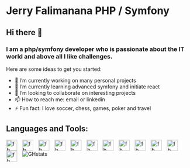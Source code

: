 # Jerry Falimanana PHP / Symfony

## Hi there 👋

### I am a php/symfony developer who is passionate about the IT world and above all I like challenges.

Here are some ideas to get you started:

- 🔭 I’m currently working on many personal projects
- 🌱 I’m currently learning advanced symfony and initiate react
- 👯 I’m looking to collaborate on interesting projects
- 📫 How to reach me: email or linkedin
- ⚡ Fun fact: I love soccer, chess, games, poker and travel


## Languages and Tools:

[<img src="https://cdn.jsdelivr.net/gh/devicons/devicon/icons/vscode/vscode-original.svg" align="left" alt="fb" width="30px" style="padding-right:11px"/>](https://code.visualstudio.com/docs)
[<img src="https://cdn.jsdelivr.net/gh/devicons/devicon/icons/symfony/symfony-original.svg" align="left" alt="fb" width="30px" style="padding-right:11px"/>](https://symfony.com/doc/5.4/index.html)
[<img src="https://cdn.jsdelivr.net/gh/devicons/devicon/icons/php/php-original.svg" align="left" alt="fb" width="30px" style="padding-right:11px"/>](https://www.php.net/docs.php)
[<img src="https://api-platform.com/static/2a15225e1eb2d831b3a11e23b5d5ed7d/Logo_Circle%20webby%20text%20blue.svg" align="left" alt="fb" width="30px" style="padding-right:11px"/>](https://api-platform.com/docs)
[<img src="https://cdn.jsdelivr.net/gh/devicons/devicon/icons/javascript/javascript-original.svg" align="left" alt="fb" width="30px" style="padding-right:11px"/>](https://developer.mozilla.org/fr/docs/Web/JavaScript)
[<img src="https://cdn.jsdelivr.net/gh/devicons/devicon/icons/jquery/jquery-original.svg" align="left" alt="fb" width="30px" style="padding-right:11px"/>](https://jquery.com/)
[<img src="https://cdn.jsdelivr.net/gh/devicons/devicon/icons/bootstrap/bootstrap-original.svg" align="left" alt="fb" width="30px" style="padding-right:11px"/>](https://getbootstrap.com/docs/4.1/getting-started/introduction/)
[<img src="https://cdn.jsdelivr.net/gh/devicons/devicon/icons/html5/html5-original.svg" align="left" alt="fb" width="30px" style="padding-right:11px"/>](https://developer.mozilla.org/fr/docs/orphaned/Web/Guide/HTML/HTML5)
[<img src="https://cdn.jsdelivr.net/gh/devicons/devicon/icons/css3/css3-original.svg" align="left" alt="fb" width="30px" style="padding-right:11px"/>](https://developer.mozilla.org/fr/docs/Web/CSS)
[<img src="https://cdn.jsdelivr.net/gh/devicons/devicon/icons/mysql/mysql-original-wordmark.svg" align="left" alt="fb" width="30px" style="padding-right:11px"/>](https://dev.mysql.com/doc/)
[<img src="https://cdn.jsdelivr.net/gh/devicons/devicon/icons/linux/linux-original.svg" align="left" alt="fb" width="30px" style="padding-right:11px"/>](https://linux.die.net/)
[<img src="https://cdn.jsdelivr.net/gh/devicons/devicon/icons/windows8/windows8-original.svg" align="left" alt="fb" width="30px" style="padding-right:11px"/>](https://docs.microsoft.com/en-us/windows/)


 ![GHstats](httpx://github-readme-stats.vercel.app/api?username=JerryFalimanana&show_icons=true)
